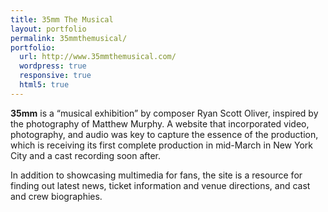 ```yaml
---
title: 35mm The Musical
layout: portfolio
permalink: 35mmthemusical/
portfolio:
  url: http://www.35mmthemusical.com/
  wordpress: true
  responsive: true
  html5: true
---
```


**35mm** is a “musical exhibition” by composer Ryan Scott Oliver, inspired by the photography of Matthew Murphy. A website that incorporated video, photography, and audio was key to capture the essence of the production, which is receiving its first complete production in mid-March in New York City and a cast recording soon after.

In addition to showcasing multimedia for fans, the site is a resource for finding out latest news, ticket information and venue directions, and cast and crew biographies.
